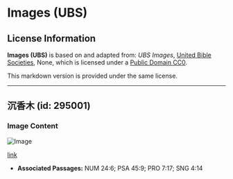 # Images (UBS)

## License Information

**Images (UBS)** is based on and adapted from: _UBS Images_, [United Bible Societies](https://unitedbiblesocieties.org/), None, which is licensed under a [Public Domain CC0](https://creativecommons.org/public-domain/cc0/).

This markdown version is provided under the same license.



--------------------------------

## 沉香木 (id: 295001)

### Image Content

![Image](https://cdn.aquifer.bible/aquifer-content/resources/Media/WEB-0016_agarwood.jpg)

[link](https://cdn.aquifer.bible/aquifer-content/resources/Media/WEB-0016_agarwood.jpg)

* **Associated Passages:** NUM 24:6; PSA 45:9; PRO 7:17; SNG 4:14

